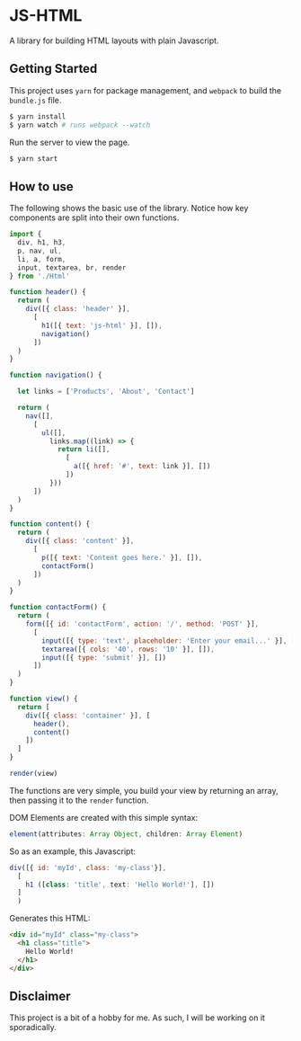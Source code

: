 # JS-HTML

A library for building HTML layouts with plain Javascript.

## Getting Started

This project uses `yarn` for package management, and `webpack` to build the `bundle.js` file.

```bash
$ yarn install
$ yarn watch # runs webpack --watch
```

Run the server to view the page.

``` bash
$ yarn start
```

## How to use

The following shows the basic use of the library. Notice how key components are split into their own functions.

```javascript
import {
  div, h1, h3,
  p, nav, ul,
  li, a, form,
  input, textarea, br, render
} from './Html'

function header() {
  return (
    div([{ class: 'header' }],
      [
        h1([{ text: 'js-html' }], []),
        navigation()
      ])
  )
}

function navigation() {

  let links = ['Products', 'About', 'Contact']

  return (
    nav([],
      [
        ul([],
          links.map((link) => {
            return li([],
              [
                a([{ href: '#', text: link }], [])
              ])
          }))
      ])
  )
}

function content() {
  return (
    div([{ class: 'content' }],
      [
        p([{ text: 'Content goes here.' }], []),
        contactForm()
      ])
  )
}

function contactForm() {
  return (
    form([{ id: 'contactForm', action: '/', method: 'POST' }],
      [
        input([{ type: 'text', placeholder: 'Enter your email...' }], []),
        textarea([{ cols: '40', rows: '10' }], []),
        input([{ type: 'submit' }], [])
      ])
  )
}

function view() {
  return [
    div([{ class: 'container' }], [
      header(),
      content()
    ])
  ]
}

render(view)
```

The functions are very simple, you build your view by returning an array, then passing it to the `render` function.

DOM Elements are created with this simple syntax:

```javascript
element(attributes: Array Object, children: Array Element)
```

So as an example, this Javascript:

```javascript
div([{ id: 'myId', class: 'my-class'}], 
  [
    h1 ([class: 'title', text: 'Hello World!'], [])
  ]
  )
```

Generates this HTML:

```html
<div id="myId" class="my-class">
  <h1 class="title">
    Hello World!
  </h1>
</div>
```

## Disclaimer

This project is a bit of a hobby for me. As such, I will be working on it sporadically.